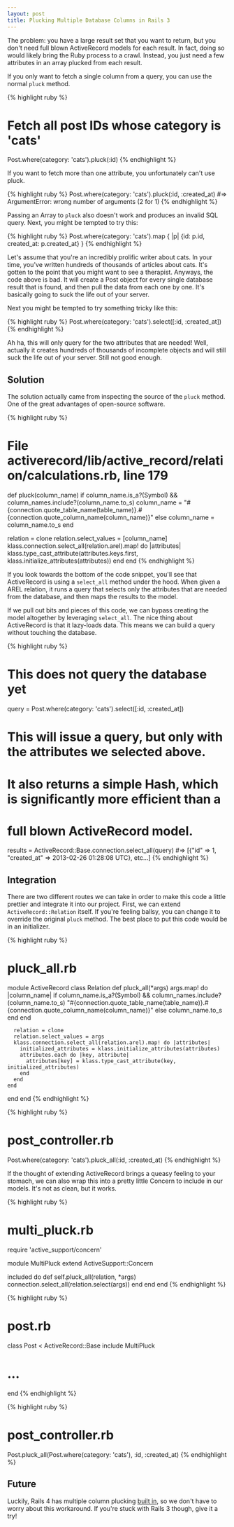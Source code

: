 ```yaml
---
layout: post
title: Plucking Multiple Database Columns in Rails 3
---
```


The problem: you have a large result set that you want to return, but you don't need full blown ActiveRecord models for each result. In fact, doing so would likely bring the Ruby process to a crawl. Instead, you just need a few attributes in an array plucked from each result.

If you only want to fetch a single column from a query, you can use the normal `pluck` method.

{% highlight ruby %}
# Fetch all post IDs whose category is 'cats'
Post.where(category: 'cats').pluck(:id)
{% endhighlight %}

If you want to fetch more than one attribute, you unfortunately can't use pluck.

{% highlight ruby %}
Post.where(category: 'cats').pluck(:id, :created_at)
#=> ArgumentError: wrong number of arguments (2 for 1)
{% endhighlight %}

Passing an Array to `pluck` also doesn't work and produces an invalid SQL query. Next, you might be tempted to try this:

{% highlight ruby %}
Post.where(category: 'cats').map { |p| {id: p.id, created_at: p.created_at} }
{% endhighlight %}

Let's assume that you're an incredibly prolific writer about cats. In your time, you've written hundreds of thousands of articles about cats. It's gotten to the point that you might want to see a therapist. Anyways, the code above is bad. It will create a Post object for every single database result that is found, and then pull the data from each one by one. It's basically going to suck the life out of your server.

Next you might be tempted to try something tricky like this:

{% highlight ruby %}
Post.where(category: 'cats').select([:id, :created_at])
{% endhighlight %}

Ah ha, this will only query for the two attributes that are needed! Well, actually it creates hundreds of thousands of incomplete objects and will still suck the life out of your server. Still not good enough.

## Solution

The solution actually came from inspecting the source of the `pluck` method. One of the great advantages of open-source software.

{% highlight ruby %}
# File activerecord/lib/active_record/relation/calculations.rb, line 179
def pluck(column_name)
  if column_name.is_a?(Symbol) && column_names.include?(column_name.to_s)
    column_name = "#{connection.quote_table_name(table_name)}.#{connection.quote_column_name(column_name)}"
  else
    column_name = column_name.to_s
  end

  relation = clone
  relation.select_values = [column_name]
  klass.connection.select_all(relation.arel).map! do |attributes|
    klass.type_cast_attribute(attributes.keys.first, klass.initialize_attributes(attributes))
  end
end
{% endhighlight %}

If you look towards the bottom of the code snippet, you'll see that ActiveRecord is using a `select_all` method under the hood. When given a AREL relation, it runs a query that selects only the attributes that are needed from the database, and then maps the results to the model.

If we pull out bits and pieces of this code, we can bypass creating the model altogether by leveraging `select_all`. The nice thing about ActiveRecord is that it lazy-loads data. This means we can build a query without touching the database.

{% highlight ruby %}
# This does not query the database yet
query = Post.where(category: 'cats').select([:id, :created_at])

# This will issue a query, but only with the attributes we selected above.
# It also returns a simple Hash, which is significantly more efficient than a
# full blown ActiveRecord model.
results = ActiveRecord::Base.connection.select_all(query)
#=> [{"id" => 1, "created_at" => 2013-02-26 01:28:08 UTC}, etc...]
{% endhighlight %}

## Integration

There are two different routes we can take in order to make this code a little prettier and integrate it into our project. First, we can extend `ActiveRecord::Relation` itself. If you're feeling ballsy, you can change it to override the original `pluck` method. The best place to put this code would be in an initializer.

{% highlight ruby %}
# pluck_all.rb
module ActiveRecord
  class Relation
    def pluck_all(*args)
      args.map! do |column_name|
        if column_name.is_a?(Symbol) && column_names.include?(column_name.to_s)
          "#{connection.quote_table_name(table_name)}.#{connection.quote_column_name(column_name)}"
        else
          column_name.to_s
        end
      end

      relation = clone
      relation.select_values = args
      klass.connection.select_all(relation.arel).map! do |attributes|
        initialized_attributes = klass.initialize_attributes(attributes)
        attributes.each do |key, attribute|
          attributes[key] = klass.type_cast_attribute(key, initialized_attributes)
        end
      end
    end
  end
end
{% endhighlight %}

{% highlight ruby %}
# post_controller.rb
Post.where(category: 'cats').pluck_all(:id, :created_at)
{% endhighlight %}

If the thought of extending ActiveRecord brings a queasy feeling to your stomach, we can also wrap this into a pretty little Concern to include in our models. It's not as clean, but it works.

{% highlight ruby %}
# multi_pluck.rb
require 'active_support/concern'

module MultiPluck
  extend ActiveSupport::Concern

  included do
    def self.pluck_all(relation, *args)
      connection.select_all(relation.select(args))
    end
  end
end
{% endhighlight %}

{% highlight ruby %}
# post.rb
class Post < ActiveRecord::Base
  include MultiPluck
  
  # ...
end
{% endhighlight %}

{% highlight ruby %}
# post_controller.rb
Post.pluck_all(Post.where(category: 'cats'), :id, :created_at)
{% endhighlight %}

## Future

Luckily, Rails 4 has multiple column plucking [built in](https://github.com/rails/rails/pull/6500), so we don't have to worry about this workaround. If you're stuck with Rails 3 though, give it a try!